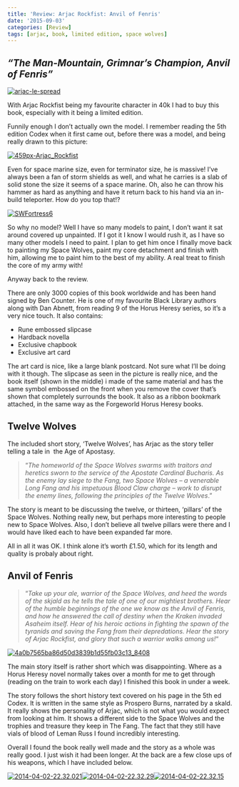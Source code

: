 ```yaml
---
title: 'Review: Arjac Rockfist: Anvil of Fenris'
date: '2015-09-03'
categories: [Review]
tags: [arjac, book, limited edition, space wolves]
---
```


## _“The Man-Mountain, Grimnar’s Champion, Anvil of Fenris”_

[![arjac-le-spread](http://www.minitothemax.com/minitothemax/wp-content/uploads/2015/07/arjac-le-spread.jpg)](http://www.minitothemax.com/minitothemax/wp-content/uploads/2015/07/arjac-le-spread.jpg)

With Arjac Rockfist being my favourite character in 40k I had to buy this book, especially with it being a limited edition.

Funnily enough I don’t actually own the model. I remember reading the 5th edition Codex when it first came out, before there was a model, and being really drawn to this picture:

[![459px-Arjac_Rockfist](http://www.minitothemax.com/minitothemax/wp-content/uploads/2015/07/459px-Arjac_Rockfist.png)](http://www.minitothemax.com/minitothemax/wp-content/uploads/2015/07/459px-Arjac_Rockfist.png)

Even for space marine size, even for terminator size, he is massive! I’ve always been a fan of storm shields as well, and what he carries is a slab of solid stone the size it seems of a space marine. Oh, also he can throw his hammer as hard as anything and have it return back to his hand via an in-build teleporter. How do you top that!?

[![SWFortress6](http://www.minitothemax.com/minitothemax/wp-content/uploads/2015/07/SWFortress6.jpg)](http://www.minitothemax.com/minitothemax/wp-content/uploads/2015/07/SWFortress6.jpg)

So why no model? Well I have so many models to paint, I don’t want it sat around covered up unpainted. If I got it I know I would rush it, as I have so many other models I need to paint. I plan to get him once I finally move back to painting my Space Wolves, paint my core detachment and finish with him, allowing me to paint him to the best of my ability. A real treat to finish the core of my army with!

Anyway back to the review.

There are only 3000 copies of this book worldwide and has been hand signed by Ben Counter. He is one of my favourite Black Library authors along with Dan Abnett, from reading 9 of the Horus Heresy series, so it’s a very nice touch. It also contains:

- Rune embossed slipcase
- Hardback novella
- Exclusive chapbook
- Exclusive art card

The art card is nice, like a large blank postcard. Not sure what I’ll be doing with it though. The slipcase as seen in the picture is really nice, and the book itself (shown in the middle) i made of the same material and has the same symbol embossed on the front when you remove the cover that’s shown that completely surrounds the book. It also as a ribbon bookmark attached, in the same way as the Forgeworld Horus Heresy books.

## Twelve Wolves

The included short story, ‘Twelve Wolves’, has Arjac as the story teller telling a tale in  the Age of Apostasy.

> “_The homeworld of the Space Wolves swarms with traitors and heretics sworn to the service of the Apostate Cardinal Bucharis. As the enemy lay siege to the Fang, two Space Wolves – a venerable Long Fang and his impetuous Blood Claw charge – work to disrupt the enemy lines, following the principles of the Twelve Wolves_.”

The story is meant to be discussing the twelve, or thirteen, ‘pillars’ of the Space Wolves. Nothing really new, but perhaps more interesting to people new to Space Wolves. Also, I don’t believe all twelve pillars were there and I would have liked each to have been expanded far more.

All in all it was OK. I think alone it’s worth £1.50, which for its length and quality is probaly about right.

## Anvil of Fenris

> “_Take up your ale, warrior of the Space Wolves, and heed the words of the skjald as he tells the tale of one of our mightiest brothers. Hear of the humble beginnings of the one we know as the Anvil of Fenris, and how he answered the call of destiny when the Kraken invaded Asaheim itself. Hear of his heroic actions in fighting the spawn of the tyranids and saving the Fang from their depredations. Hear the story of Arjac Rockfist, and glory that such a warrior walks among us!_“

[![4a0b7565ba86d50d3839b1d55fb03c13_8408](http://www.minitothemax.com/minitothemax/wp-content/uploads/2015/07/4a0b7565ba86d50d3839b1d55fb03c13_8408-1024x768.jpg)](http://www.minitothemax.com/minitothemax/wp-content/uploads/2015/07/4a0b7565ba86d50d3839b1d55fb03c13_8408.jpg)

The main story itself is rather short which was disappointing. Where as a Horus Heresy novel normally takes over a month for me to get through (reading on the train to work each day) I finished this book in under a week.

The story follows the short history text covered on his page in the 5th ed Codex. It is written in the same style as Prospero Burns, narrated by a skald. It really shows the personality of Arjac, which is not what you would expect from looking at him. It shows a different side to the Space Wolves and the trophies and treasure they keep in The Fang. The fact that they still have vials of blood of Leman Russ I found incredibly interesting.

Overall I found the book really well made and the story as a whole was really good. I just wish it had been longer. At the back are a few close ups of his weapons, which I have included below.

[![2014-04-02-22.32.021](http://www.minitothemax.com/minitothemax/wp-content/uploads/2015/07/2014-04-02-22.32.021-e1435761620365-768x1024.jpg)](http://www.minitothemax.com/minitothemax/wp-content/uploads/2015/07/2014-04-02-22.32.021-e1435761620365.jpg)[![2014-04-02-22.32.29](http://www.minitothemax.com/minitothemax/wp-content/uploads/2015/07/2014-04-02-22.32.29-e1435761671805-768x1024.jpg)](http://www.minitothemax.com/minitothemax/wp-content/uploads/2015/07/2014-04-02-22.32.29-e1435761671805.jpg)[![2014-04-02-22.32.15](http://www.minitothemax.com/minitothemax/wp-content/uploads/2015/07/2014-04-02-22.32.15-e1435761722609-768x1024.jpg)](http://www.minitothemax.com/minitothemax/wp-content/uploads/2015/07/2014-04-02-22.32.15-e1435761722609.jpg)
